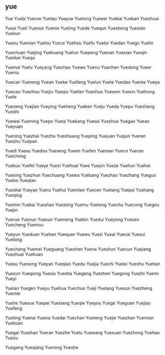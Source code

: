 yue
---

Yue Yuebi Yuerun Yuetao Yueyue Yuelong Yuewei Yuebai Yueban Yueshuai

Yuexi Yueli Yuenuo Yuenie Yueling Yuede Yuequn Yuesheng Yuexian Yuekun

Yueou Yuenian Yuelou Yuece Yuehou Yuefu Yuetai Yuedan Yuegu Yuelin

Yuechuan Yuejing Yuekuang Yueluo Yuepeng Yuenan Yuexiao Yueqin Yuedun Yuequ

Yuemai Yuelv Yueyang Yuechao Yuewo Yuenu Yuechen Yuedong Yueer Yueniu

Yuecan Yueneng Yuean Yueke Yuefang Yuelun Yuete Yuedao Yueme Yueya

Yuecao Yuezhou Yuejiu Yueqiu Yuefan Yueshuo Yuewen Yuexin Yuehong Yuele

Yuezeng Yuejian Yueying Yueheng Yueken Yueju Yueda Yuepu Yueshang Yueshi

Yuewai Yueming Yuepo Yueqi Yuekang Yuesai Yuezhuo Yuegao Yueao Yueyuan

Yuening Yuezhai Yuezha Yueshuang Yueping Yuejuan Yuejun Yueren Yuezhu Yuepan

Yuedi Yuexu Yuedou Yueseng Yueen Yuefen Yueman Yuerui Yuerao Yuechong

Yuekuo Yuefei Yueye Yuesi Yuehuai Yuee Yueyin Yueze Yuehun Yuehai

Yuexing Yuezhun Yuechuang Yuewa Yuebang Yuezhao Yuezhang Yueguo Yuebo   Yueqian

Yueshai Yueyao Yueru Yuehui Yuemiao Yuecen Yuetang Yuepai Yuehang Yueqing

Yuemin Yuekai Yueshao Yuezong Yuemu Yuetong Yuechu Yuecong Yuegou Yuejin

Yueruo Yuenun Yuexun Yuemeng Yuebin Yuedui Yueyong Yuesen Yuecheng Yuemou

Yueyun Yueduan Yuehan Yuequan Yuewu Yuezi Yueai Yuecai Yuesui Yuebing

Yuechang Yuemei Yueguang Yueshen Yuena Yueshun Yuecun Yuejiang Yuezhuai Yuehuan

Yuesu Yuesong Yueyan Yueqiao Yuedu Yuejia Yuechi Yuelei Yueshu Yuetian

Yuezun Yueqiong Yuexiu Yuesha Yuegeng Yuezhen Yuegong Yuezhi Yuemi Yueyi

Yuelan Yuegen Yueyu Yuehua Yuechun Yueji Yuelang Yuesun Yuezheng Yuemie

Yuehe Yuexue Yuepei Yuexiang Yueqie Yueyou Yuege Yueguan Yuejiao Yuefeng

Yueting Yuenai Yuexia Yuedai Yuechan Yueteng Yuejie Yuezhan Yuemian Yuekuan

Yuegai Yueshan Yueran Yuezhe Yuelu Yuewang Yuexuan Yuezhong Yuehao Yuezu

Yuegang Yueqiang Yuerong Yueshe 